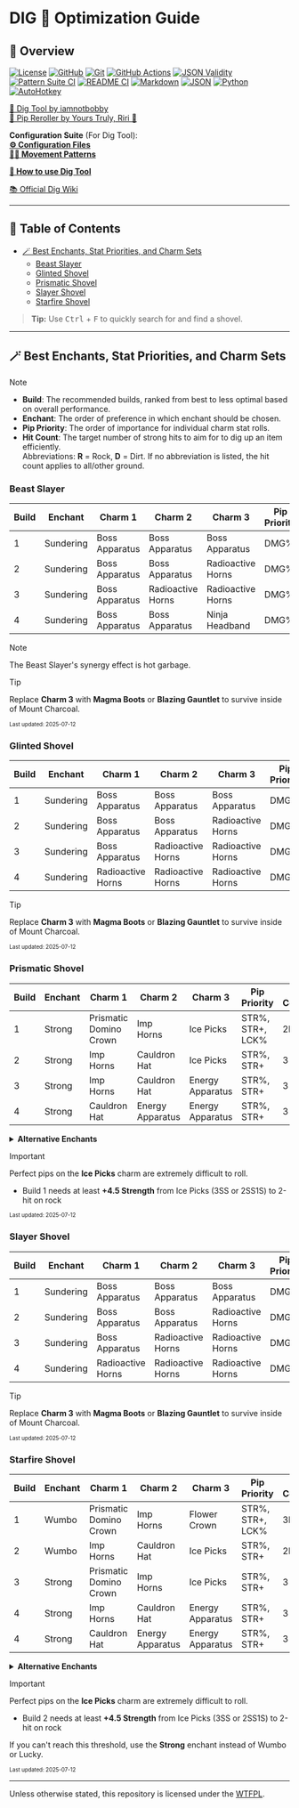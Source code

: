 # DIG 💛 Optimization Guide

## 🔗 Overview

[![License][shield-license]][link-license]
[![GitHub][shield-github]][link-github]
[![Git][shield-git]][link-git]
[![GitHub Actions][shield-ghactions]][link-ghactions]
[![JSON Validity][shield-json-validate]][link-json-validate]
[![Pattern Suite CI][shield-pattern-suite-ci]][link-pattern-suite-ci]
[![README CI][shield-readme-ci]][link-readme-ci]
[![Markdown][shield-md]][link-md]
[![JSON][shield-json]][link-json]
[![Python][shield-python]][link-python]
[![AutoHotkey][shield-autohotkey]][link-autohotkey]

[🥄 Dig Tool by iamnotbobby](https://github.com/iamnotbobby/dig-tool)  
[🔁 Pip Reroller by Yours Truly, Riri 💝](https://github.com/AlinaWan/pip-reroller)  

**Configuration Suite** (For Dig Tool):  
[**⚙️ Configuration Files**](KC-Config-Suite/)  
[**🚶‍➡️ Movement Patterns**](KC-Config-Suite/Pattern_Suite/)  

[**📖 How to use Dig Tool**](docs/USAGE.md)

[📚 Official Dig Wiki](https://digtionary.org/wiki/Main_Page)

---

## 📖 Table of Contents

<!-- START doctoc generated TOC please keep comment here to allow auto update -->
<!-- DON'T EDIT THIS SECTION, INSTEAD RE-RUN doctoc TO UPDATE -->

- [🪄 Best Enchants, Stat Priorities, and Charm Sets](#-best-enchants-stat-priorities-and-charm-sets)
  - [Beast Slayer](#beast-slayer)
  - [Glinted Shovel](#glinted-shovel)
  - [Prismatic Shovel](#prismatic-shovel)
  - [Slayer Shovel](#slayer-shovel)
  - [Starfire Shovel](#starfire-shovel)

<!-- END doctoc generated TOC please keep comment here to allow auto update -->

> **Tip:** Use <kbd>Ctrl</kbd> + <kbd>F</kbd> to quickly search for and find a shovel.

---

<!-- DO NOT CHANGE THIS HEADER NAME WITHOUT UPDATING CI REFERENCE; CI USES THE EXACT NAME TO FIND SOS -->
## 🪄 Best Enchants, Stat Priorities, and Charm Sets

> [!NOTE]
> - **Build**: The recommended builds, ranked from best to less optimal based on overall performance.
> - **Enchant**: The order of preference in which enchant should be chosen.
> - **Pip Priority**: The order of importance for individual charm stat rolls.
> - **Hit Count**: The target number of strong hits to aim for to dig up an item efficiently.  
>   Abbreviations: **R** = Rock, **D** = Dirt. If no abbreviation is listed, the hit count applies to all/other ground.

<!-- DO NOT EDIT LAST UPDATED TIMESTAMPS, THEY ARE UPDATED AUTOMATICALLY ON PUSH VIA CI -->

### Beast Slayer
| Build | Enchant              | Charm 1                | Charm 2                | Charm 3                | Pip Priority     | Hit Count   |
|-------|----------------------|------------------------|------------------------|------------------------|------------------|-------------|
| 1     | Sundering            | Boss Apparatus         | Boss Apparatus         | Boss Apparatus         | DMG%             | 9R, 11      |
| 2     | Sundering            | Boss Apparatus         | Boss Apparatus         | Radioactive Horns      | DMG%             | 9R, 11      |
| 3     | Sundering            | Boss Apparatus         | Radioactive Horns      | Radioactive Horns      | DMG%             | 9R, 11      |
| 4     | Sundering            | Boss Apparatus         | Boss Apparatus         | Ninja Headband         | DMG%             | 9R, 11      |

> [!NOTE]
> The Beast Slayer's synergy effect is hot garbage.

> [!TIP]
> Replace **Charm 3** with **Magma Boots** or **Blazing Gauntlet** to survive inside of Mount Charcoal.

<sub><sup>Last updated: 2025-07-12</sup></sub>
### Glinted Shovel
| Build | Enchant              | Charm 1                | Charm 2                | Charm 3                | Pip Priority     | Hit Count   |
|-------|----------------------|------------------------|------------------------|------------------------|------------------|-------------|
| 1     | Sundering            | Boss Apparatus         | Boss Apparatus         | Boss Apparatus         | DMG%             | 9           |
| 2     | Sundering            | Boss Apparatus         | Boss Apparatus         | Radioactive Horns      | DMG%             | 9           |
| 3     | Sundering            | Boss Apparatus         | Radioactive Horns      | Radioactive Horns      | DMG%             | 9           |
| 4     | Sundering            | Radioactive Horns      | Radioactive Horns      | Radioactive Horns      | DMG%             | 9           |

> [!TIP]
> Replace **Charm 3** with **Magma Boots** or **Blazing Gauntlet** to survive inside of Mount Charcoal.

<sub><sup>Last updated: 2025-07-12</sup></sub>
### Prismatic Shovel
| Build | Enchant              | Charm 1                | Charm 2                | Charm 3                | Pip Priority     | Hit Count   |
|-------|----------------------|------------------------|------------------------|------------------------|------------------|-------------|
| 1     | Strong               | Prismatic Domino Crown | Imp Horns              | Ice Picks              | STR%, STR+, LCK% | 2R, 3       |
| 2     | Strong               | Imp Horns              | Cauldron Hat           | Ice Picks              | STR%, STR+       | 3           |
| 3     | Strong               | Imp Horns              | Cauldron Hat           | Energy Apparatus       | STR%, STR+       | 3           |
| 4     | Strong               | Cauldron Hat           | Energy Apparatus       | Energy Apparatus       | STR%, STR+       | 3           |

<details>
<summary><strong>Alternative Enchants</strong></summary>
• Wumbo, Lucky, Storming
</details>

> [!IMPORTANT]
> Perfect pips on the **Ice Picks** charm are extremely difficult to roll.
> - Build 1 needs at least **+4.5 Strength** from Ice Picks (3SS or 2SS1S) to 2-hit on rock

<sub><sup>Last updated: 2025-07-12</sup></sub>
### Slayer Shovel
| Build | Enchant              | Charm 1                | Charm 2                | Charm 3                | Pip Priority     | Hit Count   |
|-------|----------------------|------------------------|------------------------|------------------------|------------------|-------------|
| 1     | Sundering            | Boss Apparatus         | Boss Apparatus         | Boss Apparatus         | DMG%             | 10R, 12     |
| 2     | Sundering            | Boss Apparatus         | Boss Apparatus         | Radioactive Horns      | DMG%             | 10R, 12     |
| 3     | Sundering            | Boss Apparatus         | Radioactive Horns      | Radioactive Horns      | DMG%             | 10R, 12     |
| 4     | Sundering            | Radioactive Horns      | Radioactive Horns      | Radioactive Horns      | DMG%             | 10R, 12     |

> [!TIP]
> Replace **Charm 3** with **Magma Boots** or **Blazing Gauntlet** to survive inside of Mount Charcoal.

<sub><sup>Last updated: 2025-07-12</sup></sub>
### Starfire Shovel
| Build | Enchant              | Charm 1                | Charm 2                | Charm 3                | Pip Priority     | Hit Count   |
|-------|----------------------|------------------------|------------------------|------------------------|------------------|-------------|
| 1     | Wumbo                | Prismatic Domino Crown | Imp Horns              | Flower Crown           | STR%, STR+, LCK% | 3R, 4       |
| 2     | Wumbo                | Imp Horns              | Cauldron Hat           | Ice Picks              | STR%, STR+       | 2R, 3       |
| 3     | Strong               | Prismatic Domino Crown | Imp Horns              | Ice Picks              | STR%, STR+       | 3           |
| 4     | Strong               | Imp Horns              | Cauldron Hat           | Energy Apparatus       | STR%, STR+       | 3           |
| 4     | Strong               | Cauldron Hat           | Energy Apparatus       | Energy Apparatus       | STR%, STR+       | 3           |

<details>
<summary><strong>Alternative Enchants</strong></summary>
• Strong, Lucky, Storming
</details>

> [!IMPORTANT]
> Perfect pips on the **Ice Picks** charm are extremely difficult to roll.
> - Build 2 needs at least **+4.5 Strength** from Ice Picks (3SS or 2SS1S) to 2-hit on rock
>
> If you can't reach this threshold, use the **Strong** enchant instead of Wumbo or Lucky.

<sub><sup>Last updated: 2025-07-12</sup></sub>
<!-- OPTIMIZATION FOOTER -->
<!-- DO NOT MOVE OR DELETE FOOTER; CI USES IT TO FIND EOS -->

---

Unless otherwise stated, this repository is licensed under the [WTFPL](LICENSE).

<!-- Badge Variables -->
[shield-license]: https://img.shields.io/github/license/AlinaWan/kc-dig-tool-configs
[link-license]: LICENSE

[shield-github]: https://img.shields.io/badge/GitHub-%23121011.svg?logo=github&logoColor=white
[link-github]: https://github.com/

[shield-git]: https://img.shields.io/badge/Git-F05032?logo=git&logoColor=fff
[link-git]: https://git-scm.com/

[shield-ghactions]: https://img.shields.io/badge/GitHub_Actions-2088FF?logo=github-actions&logoColor=white
[link-ghactions]: https://docs.github.com/en/actions

[shield-json-validate]: https://img.shields.io/github/actions/workflow/status/AlinaWan/kc-dig-tool-configs/validate_jsons.yml?label=JSON%20Validity
[link-json-validate]: https://github.com/AlinaWan/kc-dig-tool-configs/actions/workflows/validate_jsons.yml

[shield-pattern-suite-ci]: https://img.shields.io/github/actions/workflow/status/AlinaWan/kc-dig-tool-configs/render_patterns.yml?label=Pattern%20Suite%20CI
[link-pattern-suite-ci]: https://github.com/AlinaWan/kc-dig-tool-configs/actions/workflows/render_patterns.yml

[shield-readme-ci]: https://img.shields.io/github/actions/workflow/status/AlinaWan/kc-dig-tool-configs/shovel_readme_update.yml?label=README%20CI
[link-readme-ci]: https://github.com/AlinaWan/kc-dig-tool-configs/actions/workflows/shovel_readme_update.yml

[shield-md]: https://img.shields.io/badge/Markdown-%23000000.svg?logo=markdown&logoColor=white
[link-md]: https://www.markdownguide.org/basic-syntax/

[shield-json]: https://img.shields.io/badge/JSON-000?logo=json&logoColor=fff
[link-json]: https://www.json.org/json-en.html

[shield-python]: https://img.shields.io/badge/Python-3776AB?logo=python&logoColor=fff
[link-python]: https://www.python.org/

[shield-autohotkey]: https://img.shields.io/badge/AutoHotkey-green?logo=autohotkey&logoColor=white
[link-autohotkey]: https://www.autohotkey.com/


